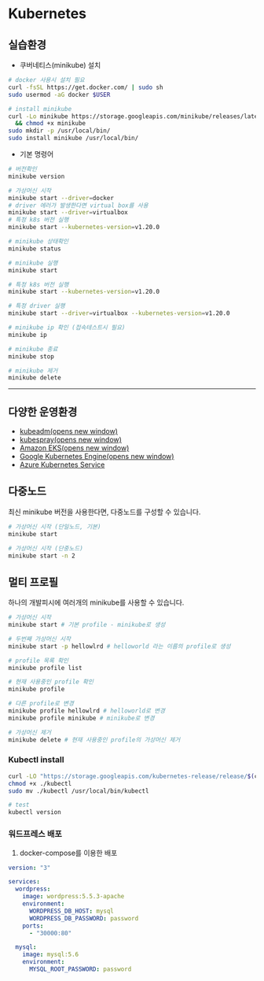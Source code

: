 # Kubernetes



## 실습환경

* 쿠버네티스(minikube) 설치

```bash
# docker 사용시 설치 필요
curl -fsSL https://get.docker.com/ | sudo sh
sudo usermod -aG docker $USER

# install minikube
curl -Lo minikube https://storage.googleapis.com/minikube/releases/latest/minikube-linux-amd64 \
  && chmod +x minikube
sudo mkdir -p /usr/local/bin/
sudo install minikube /usr/local/bin/
```



* 기본 명령어

```bash
# 버전확인
minikube version

# 가상머신 시작
minikube start --driver=docker
# driver 에러가 발생한다면 virtual box를 사용
minikube start --driver=virtualbox
# 특정 k8s 버전 실행
minikube start --kubernetes-version=v1.20.0

# minikube 상태확인
minikube status

# minikube 실행
minikube start

# 특정 k8s 버전 실행
minikube start --kubernetes-version=v1.20.0

# 특정 driver 실행
minikube start --driver=virtualbox --kubernetes-version=v1.20.0

# minikube ip 확인 (접속테스트시 필요)
minikube ip

# minikube 종료
minikube stop

# minikube 제거
minikube delete
```

---

## 다양한 운영환경

- [kubeadm(opens new window)](https://kubernetes.io/docs/setup/production-environment/tools/kubeadm/install-kubeadm/)
- [kubespray(opens new window)](https://github.com/kubernetes-sigs/kubespray)
- [Amazon EKS(opens new window)](https://aws.amazon.com/ko/eks)
- [Google Kubernetes Engine(opens new window)](https://cloud.google.com/kubernetes-engine)
- [Azure Kubernetes Service](https://docs.microsoft.com/ko-kr/azure/aks/)

##  다중노드

최신 minikube 버전을 사용한다면, 다중노드를 구성할 수 있습니다.

```sh
# 가상머신 시작 (단일노드, 기본)
minikube start

# 가상머신 시작 (단중노드)
minikube start -n 2
```

## 멀티 프로필

하나의 개발피시에 여러개의 minikube를 사용할 수 있습니다.

```sh
# 가상머신 시작
minikube start # 기본 profile - minikube로 생성

# 두번째 가상머신 시작
minikube start -p hellowlrd # helloworld 라는 이름의 profile로 생성

# profile 목록 확인
minikube profile list

# 현재 사용중인 profile 확인
minikube profile

# 다른 profile로 변경
minikube profile hellowlrd # helloworld로 변경
minikube profile minikube # minikube로 변경

# 가상머신 제거
minikube delete # 현재 사용중인 profile의 가상머신 제거
```

### Kubectl install

```sh
curl -LO "https://storage.googleapis.com/kubernetes-release/release/$(curl -s https://storage.googleapis.com/kubernetes-release/release/stable.txt)/bin/linux/amd64/kubectl"
chmod +x ./kubectl
sudo mv ./kubectl /usr/local/bin/kubectl

# test
kubectl version
```









### 워드프레스 배포

1. docker-compose를 이용한 배포

```yaml
version: "3"

services:
  wordpress:
    image: wordpress:5.5.3-apache
    environment:
      WORDPRESS_DB_HOST: mysql
      WORDPRESS_DB_PASSWORD: password
    ports:
      - "30000:80"

  mysql:
    image: mysql:5.6
    environment:
      MYSQL_ROOT_PASSWORD: password
```

